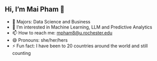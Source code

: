 ## Hi, I’m Mai Pham 👋
- 👀 Majors: Data Science and Business
- 🌱 I’m interested in Machine Learning, LLM and Predictive Analytics
- 📫 How to reach me: mpham8@u.rochester.edu
- 😄 Pronouns: she/her/hers
- ⚡ Fun fact: I have been to 20 countries around the world and still counting

<!---
maingocpham/maingocpham is a ✨ special ✨ repository because its `README.md` (this file) appears on your GitHub profile.
You can click the Preview link to take a look at your changes.
--->

